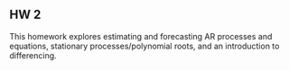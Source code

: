 ## HW 2

This homework explores estimating and forecasting AR processes and equations, stationary processes/polynomial roots, and an introduction to differencing. 
